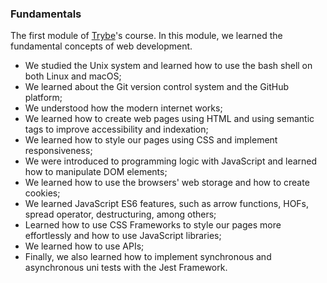 ### Fundamentals
<p>The first module of <a href="https://www.betrybe.com/">Trybe</a>'s course. In this module, we learned the fundamental concepts of web development.</p>

- We studied the Unix system and learned how to use the bash shell on both Linux and macOS;
- We learned about the Git version control system and the GitHub platform;
- We understood how the modern internet works; 
- We learned how to create web pages using HTML and using semantic tags to improve accessibility and indexation;
- We learned how to style our pages using CSS and implement responsiveness;
- We were introduced to programming logic with JavaScript and learned how to manipulate DOM elements;
- We learned how to use the browsers' web storage and how to create cookies;
- We learned JavaScript ES6 features, such as arrow functions, HOFs, spread operator, destructuring, among others;
- Learned how to use CSS Frameworks to style our pages more effortlessly and how to use JavaScript libraries;
- We learned how to use APIs;
- Finally, we also learned how to implement synchronous and asynchronous uni tests with the Jest Framework.

